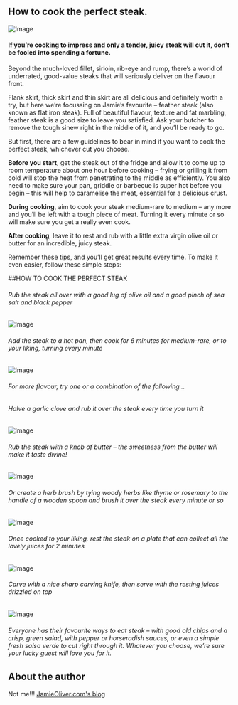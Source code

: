 ## How to cook the perfect steak.


![Image](/assets/perfectsteak/kobe.jpg)

#### If you’re cooking to impress and only a tender, juicy steak will cut it, don’t be fooled into spending a fortune. 

Beyond the much-loved fillet, sirloin, rib-eye and rump, there’s a world of underrated, good-value steaks that will seriously deliver on the flavour front.

Flank skirt, thick skirt and thin skirt are all delicious and definitely worth a try, but here we’re focussing on Jamie’s favourite – feather steak (also known as flat iron steak). Full of beautiful flavour, texture and fat marbling, feather steak is a good size to leave you satisfied. Ask your butcher to remove the tough sinew right in the middle of it, and you’ll be ready to go.

But first, there are a few guidelines to bear in mind if you want to cook the perfect steak, whichever cut you choose. 

**Before you start**, get the steak out of the fridge and allow it to come up to room temperature about one hour before cooking – frying or grilling it from cold will stop the heat from penetrating to the middle as efficiently. You also need to make sure your pan, griddle or barbecue is super hot before you begin – this will help to caramelise the meat, essential for a delicious crust.

**During cooking**, aim to cook your steak medium-rare to medium – any more and you’ll be left with a tough piece of meat. Turning it every minute or so will make sure you get a really even cook.

**After cooking**, leave it to rest and rub with a little extra virgin olive oil or butter for an incredible, juicy steak.

Remember these tips, and you’ll get great results every time. To make it even easier, follow these simple steps:


##HOW TO COOK THE PERFECT STEAK


###### Rub the steak all over with a good lug of olive oil and a good pinch of sea salt and black pepper
    
![Image](/assets/perfectsteak/perfectsteak1.jpg)

###### Add the steak to a hot pan, then cook for 6 minutes for medium-rare, or to your liking, turning every minute

![Image](/assets/perfectsteak/perfectsteak2.jpg)

###### For more flavour, try one or a combination of the following… 
###### Halve a garlic clove and rub it over the steak every time you turn it

![Image](/assets/perfectsteak/perfectsteak3.jpg)

###### Rub the steak with a knob of butter – the sweetness from the butter will make it taste divine!

![Image](/assets/perfectsteak/perfectsteak4.jpg)

###### Or create a herb brush by tying woody herbs like thyme or rosemary to the handle of a wooden spoon and brush it over the steak every minute or so

![Image](/assets/perfectsteak/perfectsteak5.jpg)

###### Once cooked to your liking, rest the steak on a plate that can collect all the lovely juices for 2 minutes

![Image](/assets/perfectsteak/perfectsteak6.jpg)

###### Carve with a nice sharp carving knife, then serve with the resting juices drizzled on top

![Image](/assets/perfectsteak/perfectsteak7.jpg)

###### Everyone has their favourite ways to eat steak – with good old chips and a crisp, green salad, with pepper or horseradish sauces, or even a simple fresh salsa verde to cut right through it. Whatever you choose, we’re sure your lucky guest will love you for it.



## About the author

   Not me!!! [JamieOliver.com's blog](http://google.com) 
